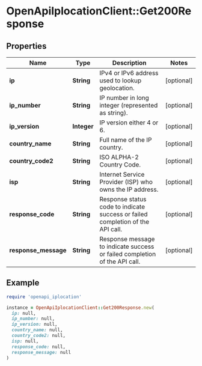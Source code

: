 # OpenApiIplocationClient::Get200Response

## Properties

| Name | Type | Description | Notes |
| ---- | ---- | ----------- | ----- |
| **ip** | **String** | IPv4 or IPv6 address used to lookup geolocation. | [optional] |
| **ip_number** | **String** | IP number in long integer (represented as string). | [optional] |
| **ip_version** | **Integer** | IP version either 4 or 6. | [optional] |
| **country_name** | **String** | Full name of the IP country. | [optional] |
| **country_code2** | **String** | ISO ALPHA-2 Country Code. | [optional] |
| **isp** | **String** | Internet Service Provider (ISP) who owns the IP address. | [optional] |
| **response_code** | **String** | Response status code to indicate success or failed completion of the API call. | [optional] |
| **response_message** | **String** | Response message to indicate success or failed completion of the API call. | [optional] |

## Example

```ruby
require 'openapi_iplocation'

instance = OpenApiIplocationClient::Get200Response.new(
  ip: null,
  ip_number: null,
  ip_version: null,
  country_name: null,
  country_code2: null,
  isp: null,
  response_code: null,
  response_message: null
)
```

